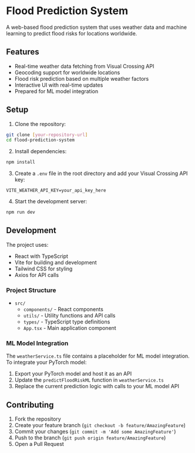 # Flood Prediction System

A web-based flood prediction system that uses weather data and machine learning to predict flood risks for locations worldwide.

## Features

- Real-time weather data fetching from Visual Crossing API
- Geocoding support for worldwide locations
- Flood risk prediction based on multiple weather factors
- Interactive UI with real-time updates
- Prepared for ML model integration

## Setup

1. Clone the repository:
```bash
git clone [your-repository-url]
cd flood-prediction-system
```

2. Install dependencies:
```bash
npm install
```

3. Create a `.env` file in the root directory and add your Visual Crossing API key:
```
VITE_WEATHER_API_KEY=your_api_key_here
```

4. Start the development server:
```bash
npm run dev
```

## Development

The project uses:
- React with TypeScript
- Vite for building and development
- Tailwind CSS for styling
- Axios for API calls

### Project Structure

- `src/`
  - `components/` - React components
  - `utils/` - Utility functions and API calls
  - `types/` - TypeScript type definitions
  - `App.tsx` - Main application component

### ML Model Integration

The `weatherService.ts` file contains a placeholder for ML model integration. To integrate your PyTorch model:

1. Export your PyTorch model and host it as an API
2. Update the `predictFloodRiskML` function in `weatherService.ts`
3. Replace the current prediction logic with calls to your ML model API

## Contributing

1. Fork the repository
2. Create your feature branch (`git checkout -b feature/AmazingFeature`)
3. Commit your changes (`git commit -m 'Add some AmazingFeature'`)
4. Push to the branch (`git push origin feature/AmazingFeature`)
5. Open a Pull Request